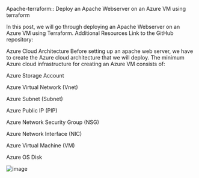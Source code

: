 Apache-terraform:: Deploy an Apache Webserver on an Azure VM using terraform

In this post, we will go through deploying an Apache Webserver on an Azure VM using Terraform.
Additional Resources
Link to the GitHub repository: 

Azure Cloud Architecture
Before setting up an apache web server, we have to create the Azure cloud architecture that we will deploy. The minimum Azure cloud infrastructure for creating an Azure VM consists of:

‍Azure Storage Account

‍Azure Virtual Network (Vnet)

‍Azure Subnet (Subnet)

Azure Public IP (PIP)

‍Azure Network Security Group (NSG)

‍Azure Network Interface (NIC)

Azure Virtual Machine (VM)

‍Azure OS Disk

![image](https://github.com/esarath/Terraform/assets/113832685/1a9b54dd-07db-4080-bc0a-57787b00cb31)
